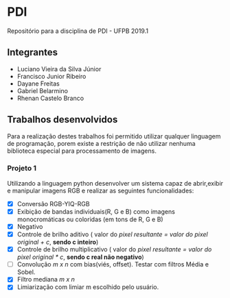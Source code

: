 # PDI
Repositório para a disciplina de PDI - UFPB 2019.1

## Integrantes
* Luciano Vieira da Silva Júnior
* Francisco Junior Ribeiro
* Dayane Freitas
* Gabriel Belarmino
* Rhenan Castelo Branco

## Trabalhos desenvolvidos
Para a realização destes trabalhos foi permitido utilizar qualquer linguagem de programação, porem existe a restrição de não utilizar nenhuma biblioteca especial para processamento de imagens.

### Projeto 1
Utilizando a linguagem python desenvolver um sistema capaz de abrir,exibir e manipular imagens RGB e realizar as seguintes funcionalidades:

- [x] Conversão RGB-YIQ-RGB
- [x] Exibição de bandas individuais(R, G e B) como imagens monocromáticas ou coloridas (em tons de R, G e B)
- [x] Negativo
- [x] Controle de brilho aditivo ( valor do *pixel resultante = valor do pixel original + c*, **sendo c inteiro**)
- [x] Controle de brilho multiplicativo ( valor do *pixel resultante = valor do pixel original * c*, **sendo c real não negativo**)
- [ ] Convolução *m x n* com bias(viés, offset). Testar com filtros Média e Sobel.
- [x] Filtro mediana *m x n*
- [x] Limiarização com limiar m escolhido pelo usuário.
